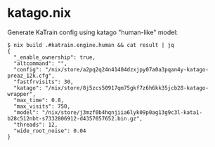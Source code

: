 # katago.nix

Generate KaTrain config using katago "human-like" model:

```ShellSession
$ nix build .#katrain.engine.human && cat result | jq
{
  "_enable_ownership": true,
  "altcommand": "",
  "config": "/nix/store/a2pq2q24n41404dzxjpy07a0a3pqan4y-katago-preaz_12k.cfg",
  "fastfrvisits": 30,
  "katago": "/nix/store/8j5zcs50917qm75gkf7z6h6kk35jcb28-katago-wrapper",
  "max_time": 0.8,
  "max_visits": 750,
  "model": "/nix/store/j3mzf0b4hqnjiia6lyk09p0ag13g9c3l-kata1-b28c512nbt-s7332806912-d4357057652.bin.gz",
  "threads": 12,
  "wide_root_noise": 0.04
}
```
